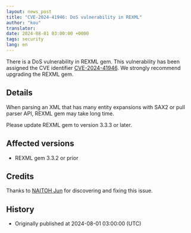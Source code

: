 ```yaml
---
layout: news_post
title: "CVE-2024-41946: DoS vulnerability in REXML"
author: "kou"
translator:
date: 2024-08-01 03:00:00 +0000
tags: security
lang: en
---
```


There is a DoS vulnerability in REXML gem. This vulnerability has been assigned the CVE identifier [CVE-2024-41946](https://www.cve.org/CVERecord?id=CVE-2024-41946). We strongly recommend upgrading the REXML gem.

## Details

When parsing an XML that has many entity expansions with SAX2 or pull parser API, REXML gem may take long time.

Please update REXML gem to version 3.3.3 or later.

## Affected versions

* REXML gem 3.3.2 or prior

## Credits

Thanks to [NAITOH Jun](https://github.com/naitoh) for discovering and fixing this issue.

## History

* Originally published at 2024-08-01 03:00:00 (UTC)

